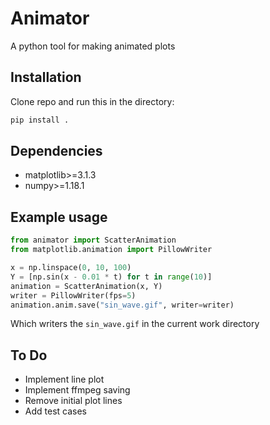 # Animator

A python tool for making animated plots

## Installation

Clone repo and run this in the directory:

```bash
pip install .
```

## Dependencies

- matplotlib>=3.1.3
- numpy>=1.18.1

## Example usage

```python
from animator import ScatterAnimation
from matplotlib.animation import PillowWriter

x = np.linspace(0, 10, 100)
Y = [np.sin(x - 0.01 * t) for t in range(10)]
animation = ScatterAnimation(x, Y)
writer = PillowWriter(fps=5)
animation.anim.save("sin_wave.gif", writer=writer)
```

Which writers the `sin_wave.gif` in the current work directory

## To Do

- Implement line plot
- Implement ffmpeg saving
- Remove initial plot lines
- Add test cases
